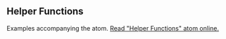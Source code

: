## Helper Functions

Examples accompanying the atom.
[Read "Helper Functions" atom online.](https://stepik.org/lesson/107899/step/1)

